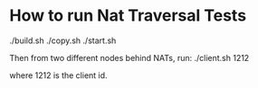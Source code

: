 How to run Nat Traversal Tests
===
./build.sh
./copy.sh
./start.sh

Then from two different nodes behind NATs, run:
./client.sh 1212

where 1212 is the client id.
